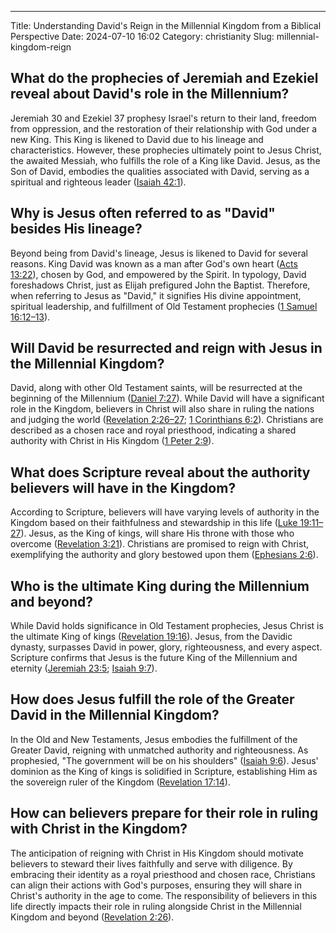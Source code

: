 ---
Title: Understanding David's Reign in the Millennial Kingdom from a Biblical Perspective
Date: 2024-07-10 16:02
Category: christianity
Slug: millennial-kingdom-reign

## What do the prophecies of Jeremiah and Ezekiel reveal about David's role in the Millennium?
Jeremiah 30 and Ezekiel 37 prophesy Israel's return to their land, freedom from oppression, and the restoration of their relationship with God under a new King. This King is likened to David due to his lineage and characteristics. However, these prophecies ultimately point to Jesus Christ, the awaited Messiah, who fulfills the role of a King like David. Jesus, as the Son of David, embodies the qualities associated with David, serving as a spiritual and righteous leader ([Isaiah 42:1](https://www.biblegateway.com/passage/?search=Isaiah+42%3A1&version=KJV)).

## Why is Jesus often referred to as "David" besides His lineage?
Beyond being from David's lineage, Jesus is likened to David for several reasons. King David was known as a man after God's own heart ([Acts 13:22](https://www.biblegateway.com/passage/?search=Acts+13%3A22&version=KJV)), chosen by God, and empowered by the Spirit. In typology, David foreshadows Christ, just as Elijah prefigured John the Baptist. Therefore, when referring to Jesus as "David," it signifies His divine appointment, spiritual leadership, and fulfillment of Old Testament prophecies ([1 Samuel 16:12–13](https://www.biblegateway.com/passage/?search=1+Samuel+16%3A12%E2%80%9313&version=KJV)).

## Will David be resurrected and reign with Jesus in the Millennial Kingdom?
David, along with other Old Testament saints, will be resurrected at the beginning of the Millennium ([Daniel 7:27](https://www.biblegateway.com/passage/?search=Daniel+7%3A27&version=KJV)). While David will have a significant role in the Kingdom, believers in Christ will also share in ruling the nations and judging the world ([Revelation 2:26–27](https://www.biblegateway.com/passage/?search=Revelation+2%3A26%E2%80%9327&version=KJV); [1 Corinthians 6:2](https://www.biblegateway.com/passage/?search=1+Corinthians+6%3A2&version=KJV)). Christians are described as a chosen race and royal priesthood, indicating a shared authority with Christ in His Kingdom ([1 Peter 2:9](https://www.biblegateway.com/passage/?search=1+Peter+2%3A9&version=KJV)).

## What does Scripture reveal about the authority believers will have in the Kingdom?
According to Scripture, believers will have varying levels of authority in the Kingdom based on their faithfulness and stewardship in this life ([Luke 19:11–27](https://www.biblegateway.com/passage/?search=Luke+19%3A11%E2%80%9327&version=KJV)). Jesus, as the King of kings, will share His throne with those who overcome ([Revelation 3:21](https://www.biblegateway.com/passage/?search=Revelation+3%3A21&version=KJV)). Christians are promised to reign with Christ, exemplifying the authority and glory bestowed upon them ([Ephesians 2:6](https://www.biblegateway.com/passage/?search=Ephesians+2%3A6&version=KJV)).

## Who is the ultimate King during the Millennium and beyond?
While David holds significance in Old Testament prophecies, Jesus Christ is the ultimate King of kings ([Revelation 19:16](https://www.biblegateway.com/passage/?search=Revelation+19%3A16&version=KJV)). Jesus, from the Davidic dynasty, surpasses David in power, glory, righteousness, and every aspect. Scripture confirms that Jesus is the future King of the Millennium and eternity ([Jeremiah 23:5](https://www.biblegateway.com/passage/?search=Jeremiah+23%3A5&version=KJV); [Isaiah 9:7](https://www.biblegateway.com/passage/?search=Isaiah+9%3A7&version=KJV)).

## How does Jesus fulfill the role of the Greater David in the Millennial Kingdom?
In the Old and New Testaments, Jesus embodies the fulfillment of the Greater David, reigning with unmatched authority and righteousness. As prophesied, "The government will be on his shoulders" ([Isaiah 9:6](https://www.biblegateway.com/passage/?search=Isaiah+9%3A6&version=KJV)). Jesus' dominion as the King of kings is solidified in Scripture, establishing Him as the sovereign ruler of the Kingdom ([Revelation 17:14](https://www.biblegateway.com/passage/?search=Revelation+17%3A14&version=KJV)).

## How can believers prepare for their role in ruling with Christ in the Kingdom?
The anticipation of reigning with Christ in His Kingdom should motivate believers to steward their lives faithfully and serve with diligence. By embracing their identity as a royal priesthood and chosen race, Christians can align their actions with God's purposes, ensuring they will share in Christ's authority in the age to come. The responsibility of believers in this life directly impacts their role in ruling alongside Christ in the Millennial Kingdom and beyond ([Revelation 2:26](https://www.biblegateway.com/passage/?search=Revelation+2%3A26&version=KJV)).